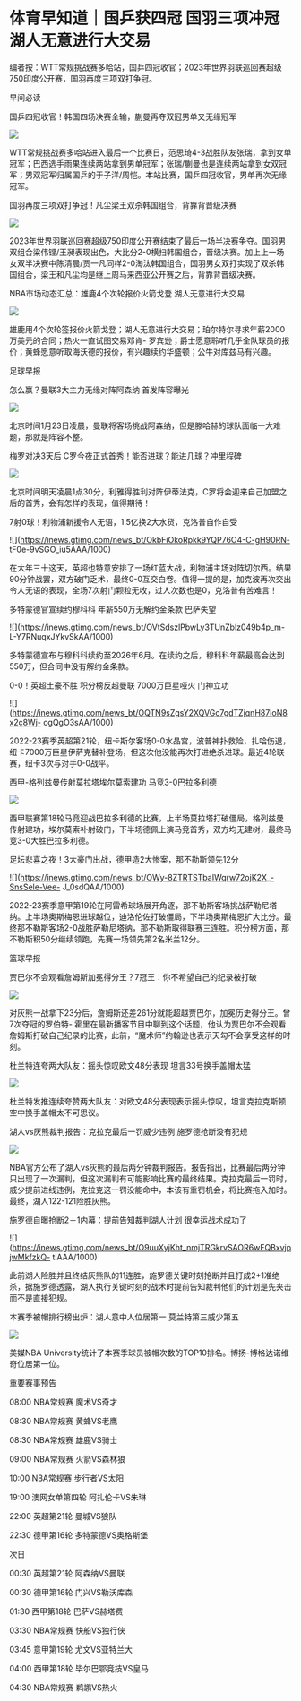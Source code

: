 # 体育早知道｜国乒获四冠 国羽三项冲冠 湖人无意进行大交易

编者按：WTT常规挑战赛多哈站，国乒四冠收官；2023年世界羽联巡回赛超级750印度公开赛，国羽再度三项双打争冠。

早间必读

国乒四冠收官！韩国四场决赛全输，蒯曼再夺双冠男单又无缘冠军

![](https://inews.gtimg.com/news_bt/OnBoZic7JpOpdCX7PmV1J6oiK8A_dgNK3ae6otsmAvJc8AA/1000)

WTT常规挑战赛多哈站进入最后一个比赛日，范思琦4-3战胜队友张瑞，拿到女单冠军；巴西选手雨果连续两站拿到男单冠军；张瑞/蒯曼也是连续两站拿到女双冠军；男双冠军归属国乒的于子洋/周恺。本站比赛，国乒四冠收官，男单再次无缘冠军。

国羽再度三项双打争冠！凡尘梁王双杀韩国组合，背靠背晋级决赛

![](https://inews.gtimg.com/news_bt/ORbHizLGVQjQjQjfPxGB4sxSemIsVhCUYmsONoSpJT7xkAA/1000)

2023年世界羽联巡回赛超级750印度公开赛结束了最后一场半决赛争夺。国羽男双组合梁伟铿/王昶表现出色，大比分2-0横扫韩国组合，晋级决赛。加上上一场女双半决赛中陈清晨/贾一凡同样2-0淘汰韩国组合，国羽男女双打实现了双杀韩国组合，梁王和凡尘均是继上周马来西亚公开赛之后，背靠背晋级决赛。

NBA市场动态汇总：雄鹿4个次轮报价火箭戈登 湖人无意进行大交易

![](https://inews.gtimg.com/news_bt/O_XVrZ8S1ssvSFf0rU7dhyUkL9koSqV7AFxhRpYNOaq9YAA/1000)

雄鹿用4个次轮签报价火箭戈登；湖人无意进行大交易；珀尔特尔寻求年薪2000万美元的合同；热火一直试图交易邓肯-
罗宾逊；爵士愿意聆听几乎全队球员的报价；黄蜂愿意听取海沃德的报价，有兴趣续约华盛顿；公牛对库兹马有兴趣。

足球早报

怎么赢？曼联3大主力无缘对阵阿森纳 首发阵容曝光

![](https://inews.gtimg.com/news_bt/OpmFOTkK5IJ8O4dXW4ftIdT86rVDaD9xYb9TlLC8pRVPIAA/1000)

北京时间1月23日凌晨，曼联将客场挑战阿森纳，但是滕哈赫的球队面临一大难题，那就是阵容不整。

梅罗对决3天后 C罗今夜正式首秀！能否进球？能进几球？冲里程碑

![](https://inews.gtimg.com/news_bt/O2B7PpsobpJbSfOw7dhTo_ZaqcsLKPiLnljjwczXn9JwgAA/1000)

北京时间明天凌晨1点30分，利雅得胜利对阵伊蒂法克，C罗将会迎来自己加盟之后的首秀，会有怎样的表现，值得期待！

7射0球！利物浦新援令人无语，1.5亿换2大水货，克洛普自作自受

![](https://inews.gtimg.com/news_bt/OkbFiOkoRpkk9YQP76O4-C-gH90RN-
tF0e-9vSGO_iu5AAA/1000)

在大年三十这天，英超也特意安排了一场红蓝大战，利物浦主场对阵切尔西。结果90分钟战罢，双方破门乏术，最终0-0互交白卷。值得一提的是，加克波再次交出令人无语的表现，全场7次射门颗粒无收，过人次数也是0，克洛普有苦难言！

多特蒙德官宣续约穆科科 年薪550万无解约金条款 巴萨失望

![](https://inews.gtimg.com/news_bt/OVtSdszlPbwLy3TUnZblz049b4p_m-
L-Y7RNuqxJYkvSkAA/1000)

多特蒙德宣布与穆科科续约至2026年6月。在续约之后，穆科科年薪最高会达到550万，但合同中没有解约金条款。

0-0！英超土豪不胜 积分榜反超曼联 7000万巨星哑火 门神立功

![](https://inews.gtimg.com/news_bt/OQTN9sZgsY2XQVGc7gdTZjqnH87IoN8x2c8Wj-
ogQgO3sAA/1000)

2022-23赛季英超第21轮，纽卡斯尔客场0-0水晶宫，波普神扑救险，扎哈伤退，纽卡7000万巨星伊萨克替补登场，但这次他没能再次打进绝杀进球。最近4轮联赛，纽卡3次与对手0-0战平。

西甲-格列兹曼传射莫拉塔埃尔莫索建功 马竞3-0巴拉多利德

![](https://inews.gtimg.com/news_bt/OGeAAv5xGWXTzjQd3hjdahyK5dGa3p8beEX0udx4eImKgAA/1000)

西甲联赛第18轮马竞迎战巴拉多利德的比赛，上半场莫拉塔打破僵局，格列兹曼传射建功，埃尔莫索补射破门，下半场德佩上演马竞首秀，双方均无建树，最终马竞3-0大胜巴拉多利德。

足坛悲喜之夜！3大豪门出战，德甲造2大惨案，那不勒斯领先12分

![](https://inews.gtimg.com/news_bt/OWy-8ZTRTSTbaIWqrw72ojK2X_-SnsSele-Vee-
J_0sdQAA/1000)

2022-23赛季意甲第19轮在阿雷希球场展开角逐，那不勒斯客场挑战萨勒尼塔纳。上半场奥斯梅恩进球越位，迪洛伦佐打破僵局，下半场奥斯梅恩扩大比分。最终那不勒斯客场2-0战胜萨勒尼塔纳，那不勒斯取得联赛三连胜。积分榜方面，那不勒斯积50分继续领跑，先赛一场领先第2名米兰12分。

篮球早报

贾巴尔不会观看詹姆斯加冕得分王？7冠王：你不希望自己的纪录被打破

![](https://inews.gtimg.com/news_bt/Oz8BFbMxvRHEFGgIFf_Pfec6qaqSlyLSjrW7r6RoKQCwIAA/1000)

对灰熊一战拿下23分后，詹姆斯还差261分就能超越贾巴尔，加冕历史得分王。曾7次夺冠的罗伯特-
霍里在最新播客节目中聊到这个话题，他认为贾巴尔不会观看詹姆斯打破自己纪录的比赛，此前，“魔术师”约翰逊也表示天勾不会享受这样的时刻。

杜兰特连夸两大队友：摇头惊叹欧文48分表现 坦言33号换手盖帽太猛

![](https://inews.gtimg.com/newsapp_bt/0/15622427282/1000)

杜兰特发推连续夸赞两大队友：对欧文48分表现表示摇头惊叹，坦言克拉克斯顿空中换手盖帽太不可思议。

湖人vs灰熊裁判报告：克拉克最后一罚威少违例 施罗德抢断没有犯规

![](https://inews.gtimg.com/news_bt/O5X_EKfeBeNk6MCA0J0bXk9G_f1bmDd2BjGwigBU1O-gQAA/1000)

NBA官方公布了湖人vs灰熊的最后两分钟裁判报告。报告指出，比赛最后两分钟只出现了一次漏判，但这次漏判有可能影响比赛的最终结果。克拉克最后一罚时，威少提前进线违例，克拉克这一罚没能命中，本该有重罚机会，将比赛拖入加时。最终，湖人122-121险胜灰熊。

施罗德自曝抢断2＋1内幕：提前告知裁判湖人计划 很幸运战术成功了

![](https://inews.gtimg.com/news_bt/O9uuXyjKht_nmjTRGkrvSAOR6wFQBxvjpjwMkfzkQ-
tiAAA/1000)

此前湖人险胜并且终结灰熊队的11连胜，施罗德关键时刻抢断并且打成2+1准绝杀，据施罗德透露，湖人执行关键时刻的战术时提前告知裁判他们的计划是先夹击而不是直接犯规。

本赛季被帽排行榜出炉：湖人意中人位居第一 莫兰特第三威少第五

![](https://inews.gtimg.com/news_bt/OaTeWfbAV26lf5Ce3IwnHBtn66V6Us2wBOVDEr1g9QyeMAA/1000)

美媒NBA University统计了本赛季球员被帽次数的TOP10排名。博扬-博格达诺维奇位居第一位。

重要赛事预告

08:00 NBA常规赛 魔术VS奇才

08:30 NBA常规赛 黄蜂VS老鹰

08:30 NBA常规赛 雄鹿VS骑士

09:00 NBA常规赛 火箭VS森林狼

10:00 NBA常规赛 步行者VS太阳

19:00 澳网女单第四轮 阿扎伦卡VS朱琳

22:00 英超第21轮 曼城VS狼队

22:30 德甲第16轮 多特蒙德VS奥格斯堡

次日

00:30 英超第21轮 阿森纳VS曼联

00:30 德甲第16轮 门兴VS勒沃库森

01:30 西甲第18轮 巴萨VS赫塔费

03:30 NBA常规赛 快船VS独行侠

03:45 意甲第19轮 尤文VS亚特兰大

04:00 西甲第18轮 毕尔巴鄂竞技VS皇马

04:30 NBA常规赛 鹈鹕VS热火

